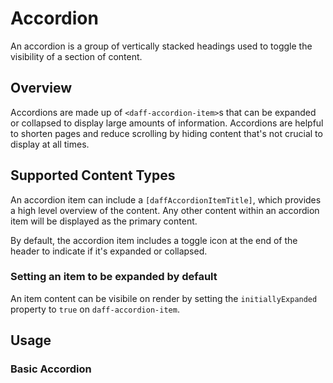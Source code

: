 # Accordion
An accordion is a group of vertically stacked headings used to toggle the visibility of a section of content.

## Overview
Accordions are made up of `<daff-accordion-item>`s that can be expanded or collapsed to display large amounts of information. Accordions are helpful to shorten pages and reduce scrolling by hiding content that's not crucial to display at all times.

## Supported Content Types
An accordion item can include a `[daffAccordionItemTitle]`, which provides a high level overview of the content. Any other content within an accordion item will be displayed as the primary content.

By default, the accordion item includes a toggle icon at the end of the header to indicate if it's expanded or collapsed.

### Setting an item to be expanded by default
An item content can be visibile on render by setting the `initiallyExpanded` property to `true` on `daff-accordion-item`.

## Usage

### Basic Accordion
<daff-docs-example-viewer-container-ce example="basic-accordion"></daff-docs-example-viewer-container-ce>